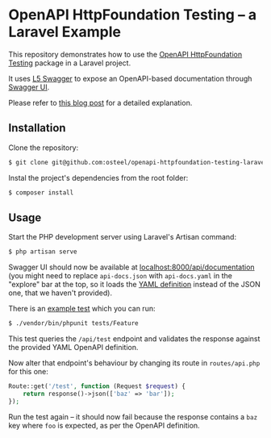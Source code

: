 # OpenAPI HttpFoundation Testing – a Laravel Example

This repository demonstrates how to use the [OpenAPI HttpFoundation Testing](https://github.com/osteel/openapi-httpfoundation-testing) package in a Laravel project.

It uses [L5 Swagger](https://github.com/DarkaOnLine/L5-Swagger) to expose an OpenAPI-based documentation through [Swagger UI](https://swagger.io/tools/swagger-ui/).

Please refer to [this blog post](https://tech.osteel.me/posts/openapi-backed-api-testing-in-php-projects-a-laravel-example "OpenAPI-backed API testing in PHP projects – a Laravel example") for a detailed explanation.

## Installation

Clone the repository:

```bash
$ git clone git@github.com:osteel/openapi-httpfoundation-testing-laravel-example.git
```

Instal the project's dependencies from the root folder:

```bash
$ composer install
```

## Usage

Start the PHP development server using Laravel's Artisan command:

```bash
$ php artisan serve
```

Swagger UI should now be available at [localhost:8000/api/documentation](http://localhost:8000/api/documentation) (you might need to replace `api-docs.json` with `api-docs.yaml` in the "explore" bar at the top, so it loads the [YAML definition](https://github.com/osteel/openapi-httpfoundation-testing-laravel-example/blob/main/storage/api-docs/api-docs.yaml) instead of the JSON one, that we haven't provided).

There is an [example test](https://github.com/osteel/openapi-httpfoundation-testing-laravel-example/blob/main/tests/ExampleTest.php) which you can run:

```bash
$ ./vendor/bin/phpunit tests/Feature
```

This test queries the `/api/test` endpoint and validates the response against the provided YAML OpenAPI definition.

Now alter that endpoint's behaviour by changing its route in `routes/api.php` for this one:

```php
Route::get('/test', function (Request $request) {
    return response()->json(['baz' => 'bar']);
});
```

Run the test again – it should now fail because the response contains a `baz` key where `foo` is expected, as per the OpenAPI definition.

